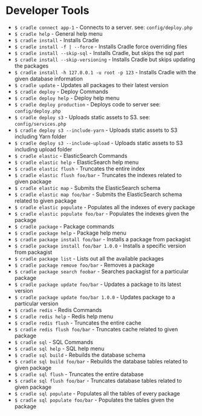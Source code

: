 # Developer Tools

 - `$ cradle connect app-1` - Connects to a server. see: `config/deploy.php`
 - `$ cradle help` - General help menu
 - `$ cradle install` - Installs Cradle
 - `$ cradle install -f | --force` - Installs Cradle force overriding files
 - `$ cradle install --skip-sql` - Installs Cradle, but skips the sql part
 - `$ cradle install --skip-versioning` - Installs Cradle but skips updating the packages
 - `$ cradle install -h 127.0.0.1 -u root -p 123` - Installs Cradle with the given database information
 - `$ cradle update` - Updates all packages to their latest version
 - `$ cradle deploy` - Deploy Commands
 - `$ cradle deploy help` - Deploy help menu
 - `$ cradle deploy production` - Deploys code to server see: `config/deploy.php`
 - `$ cradle deploy s3` - Uploads static assets to S3. see: `config/services.php`
 - `$ cradle deploy s3 --include-yarn` - Uploads static assets to S3 including Yarn folder
 - `$ cradle deploy s3 --include-upload` - Uploads static assets to S3 including upload folder
 - `$ cradle elastic` - ElasticSearch Commands
 - `$ cradle elastic help` - ElasticSearch help menu
 - `$ cradle elastic flush` - Truncates the entire index
 - `$ cradle elastic flush foo/bar` - Truncates the indexes related to given package
 - `$ cradle elastic map` - Submits the ElasticSearch schema
 - `$ cradle elastic map foo/bar` - Submits the ElasticSearch schema related to given package
 - `$ cradle elastic populate` - Populates all the indexes of every package
 - `$ cradle elastic populate foo/bar` - Populates the indexes given the package
 - `$ cradle package` - Package commands
 - `$ cradle package help` - Package help menu
 - `$ cradle package install foo/bar` - Installs a package from packagist
 - `$ cradle package install foo/bar 1.0.0` - Installs a specific version from packagist
 - `$ cradle package list` - Lists out all the available packages
 - `$ cradle package remove foo/bar` - Removes a package
 - `$ cradle package search foobar` - Searches packagist for a particular package
 - `$ cradle package update foo/bar` - Updates a package to its latest version
 - `$ cradle package update foo/bar 1.0.0` - Updates package to a particular version
 - `$ cradle redis` - Redis Commands
 - `$ cradle redis help` - Redis help menu
 - `$ cradle redis flush` - Truncates the entire cache
 - `$ cradle redis flush foo/bar` - Truncates cache related to given package
 - `$ cradle sql` - SQL Commands
 - `$ cradle sql help` - SQL help menu
 - `$ cradle sql build` - Rebuilds the database schema
 - `$ cradle sql build foo/bar` - Rebuilds the database tables related to given package
 - `$ cradle sql flush` - Truncates the entire database
 - `$ cradle sql flush foo/bar` - Truncates database tables related to given package
 - `$ cradle sql populate` - Populates all the tables of every package
 - `$ cradle sql populate foo/bar` - Populates the tables given the package
